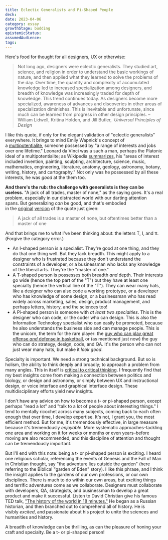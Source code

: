 ```yaml
---
title: Eclectic Generalists and Pi-Shaped People
deck: 
date: 2023-04-06
category: essay
growthStage: budding
epistemicStatus: 
assumedAudience: 
tags: 
---
```


Here's food for thought for all designers, UX or otherwise:

> Not long ago, designers were eclectic generalists. They studied art, science, and religion in order to understand the basic workings of nature, and then applied what they learned to solve the problems of the day. Over time, the quantity and complexity of accumulated knowledge led to increased specialization among designers, and breadth of knowledge was increasingly traded for depth of knowledge. This trend continues today. As designers become more specialized, awareness of advances and discoveries in other areas of specialization diminishes. This is inevitable and unfortunate, since much can be learned from progress in other design principles. –William Lidwell, Kritina Holden, and Jill Butler,  _Universal Principles of Design_

I like this quote, if only for the elegant validation of "eclectic generalists" everywhere. It brings to mind Emily Wapnick's concept of a [multipotentialite](http://multipotentialites/), someone possessed by "a range of interests and jobs over one lifetime." Leonard da Vinci was a such a man, perhaps the Platonic ideal of a multipotentialite; as Wikipedia [summarizes](https://en.wikipedia.org/wiki/Leonardo_da_Vinci), his "areas of interest included invention, painting, sculpting, architecture, science, music, mathematics, engineering, literature, anatomy, geology, astronomy, botany, writing, history, and cartography." Not only was he possessed by all these interests, he was _good_ at the them too.

**And there's the rub: the challenge with generalists is they can be useless.** "A jack of all trades, master of none," as the saying goes. It's a real problem, especially in our distracted world with our darting attention spans. But generalizing _can_ be good, and that's embodied in the [original](https://en.wikipedia.org/wiki/Jack_of_all_trades,_master_of_none) [version](https://www.phrases.org.uk/meanings/jack-of-all-trades.html) of the quote just given:

> A jack of all trades is a master of none, but oftentimes better than a master of one

And that brings me to what I've been thinking about: the letters T, I, and π. (Forgive the category error.)

-   An I-shaped person is a specialist. They're good at one thing, and they do that one thing well. But they lack breadth. This might apply to a designer who is frustrated because they don't understand the constraints of a developer, or a businessman who lacks any knowledge of the liberal arts. They're the "master of one."
-   A T-shaped person is possesses both breadth _and_ depth. Their interests go wide (hence the top part of the "T") but they have at least one specialty (hence the vertical line of the "T"). They can wear many hats, like a designer who can also code a working prototype, or a developer who has knowledge of some design, or a businessman who has read widely across marketing, sales, design, product management, and perhaps letters, history, and the sciences too!
-   A Pi-shaped person is someone with _at least two specialties_. This is the designer who can code, or the coder who can design. This is also the Information Technology specialist who can easily be promoted, because he also understands the business side and can manage people. This is the unicorn, the term for the rare player: the [guy who can play great offense _and_ defense in basketball](https://ftw.usatoday.com/2017/12/kristaps-porzingis-kevin-durant-unicorn), or (as mentioned just now) the guy who can do strategy, design, code, and QA. It's the person who can not just wear many hats, but make it _look good_.

Specialty is important. We need a strong technical background. But so is holism, the ability to think deeply and broadly; to approach a problem from many angles. This in itself is [critical to critical thinking](http://louisville.edu/ideastoaction/about/criticalthinking/framework). I frequently find that my best insights come from making a connection between politics and biology, or design and astronomy, or simply between UX and instructional design, or voice interface and graphical interface design. These multidisciplinary efforts yield new insights.

I don't have any advice on how to become a t- or pi-shaped person, except perhaps "read a lot" and "talk to a lot of people about interesting things." I tend to mentally ricochet across many subjects, coming back to each often enough that over time, I develop expertise. It's not, I grant you, the most efficient method. But for me, it's tremendously effective, in large measure because it's tremendously _enjoyable_. More systematic approaches–tackling one area and working on it for weeks or months or even years–before moving are also recommended, and this discipline of attention and thought can be tremendously important.

But I'll end with this note: being a t- or pi-shaped person is exciting. I heard one religious scholar, referencing the events of Genesis and the Fall of Man in Christian thought, say "the adventure lies outside the garden" (here referring to the Biblical "garden of Eden" story). I like this phrase, and I think the insight applies to the gardens of our own professions, or our own disciplines. There is much to do within our own areas, but exciting things and terrific adventures come as we collaborate. Designers must collaborate with developers, QA, strategists, and businessman to develop a great product and make it successful. Listen to David Christian give his famous TED talk, ["The history of the world in 18 minutes."](https://www.youtube.com/watch?v=yqc9zX04DXs) He began as a Russian historian, and then branched out to comprehend all of history. He is visibly _excited_, and passionate about his project to unite the sciences and humanities and history.

A breadth of knowledge can be thrilling, as can the pleasure of honing your craft and specialty. Be a t- or pi-shaped person!
